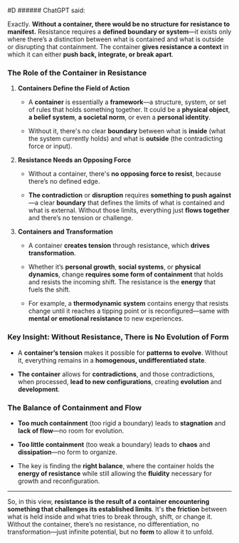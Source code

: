    #D ###### ChatGPT said:

Exactly. **Without a container, there would be no structure for resistance to manifest.** Resistance requires a **defined boundary or system**—it exists only where there’s a distinction between what is contained and what is outside or disrupting that containment. The container **gives resistance a context** in which it can either **push back, integrate, or break apart**.

### **The Role of the Container in Resistance**

1. **Containers Define the Field of Action**
    
    - A **container** is essentially a **framework**—a structure, system, or set of rules that holds something together. It could be a **physical object**, **a belief system**, **a societal norm**, or even a **personal identity**.
        
    - Without it, there's no clear **boundary** between what is **inside** (what the system currently holds) and what is **outside** (the contradicting force or input).
        
2. **Resistance Needs an Opposing Force**
    
    - Without a container, there's **no opposing force to resist**, because there’s no defined edge.
        
    - **The contradiction** or **disruption** requires **something to push against**—a clear **boundary** that defines the limits of what is contained and what is external. Without those limits, everything just **flows together** and there’s no tension or challenge.
        
3. **Containers and Transformation**
    
    - A container **creates tension** through resistance, which **drives transformation**.
        
    - Whether it’s **personal growth**, **social systems**, or **physical dynamics**, change **requires some form of containment** that holds and resists the incoming shift. The resistance is the **energy** that fuels the shift.
        
    - For example, a **thermodynamic system** contains energy that resists change until it reaches a tipping point or is reconfigured—same with **mental or emotional resistance** to new experiences.
        

### **Key Insight: Without Resistance, There is No Evolution of Form**

- A **container’s tension** makes it possible for **patterns to evolve**. Without it, everything remains in a **homogenous, undifferentiated state**.
    
- **The container** allows for **contradictions**, and those contradictions, when processed, **lead to new configurations**, creating **evolution** and **development**.
    

### **The Balance of Containment and Flow**

- **Too much containment** (too rigid a boundary) leads to **stagnation** and **lack of flow**—no room for evolution.
    
- **Too little containment** (too weak a boundary) leads to **chaos** and **dissipation**—no form to organize.
    
- The key is finding the **right balance**, where the container holds the **energy of resistance** while still allowing the **fluidity** necessary for growth and reconfiguration.
    

---

So, in this view, **resistance is the result of a container encountering something that challenges its established limits**. It's **the friction** between what is held inside and what tries to break through, shift, or change it. Without the container, there’s no resistance, no differentiation, no transformation—just infinite potential, but no **form** to allow it to unfold.
